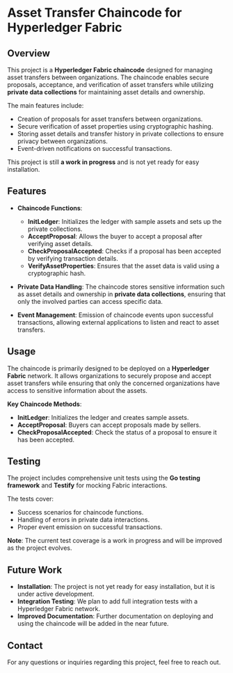 # Asset Transfer Chaincode for Hyperledger Fabric

## Overview

This project is a **Hyperledger Fabric chaincode** designed for managing asset transfers between organizations. The chaincode enables secure proposals, acceptance, and verification of asset transfers while utilizing **private data collections** for maintaining asset details and ownership.

The main features include:
- Creation of proposals for asset transfers between organizations.
- Secure verification of asset properties using cryptographic hashing.
- Storing asset details and transfer history in private collections to ensure privacy between organizations.
- Event-driven notifications on successful transactions.
  
This project is still **a work in progress** and is not yet ready for easy installation.

## Features

- **Chaincode Functions**:
    - **InitLedger**: Initializes the ledger with sample assets and sets up the private collections.
    - **AcceptProposal**: Allows the buyer to accept a proposal after verifying asset details.
    - **CheckProposalAccepted**: Checks if a proposal has been accepted by verifying transaction details.
    - **VerifyAssetProperties**: Ensures that the asset data is valid using a cryptographic hash.
  
- **Private Data Handling**: The chaincode stores sensitive information such as asset details and ownership in **private data collections**, ensuring that only the involved parties can access specific data.

- **Event Management**: Emission of chaincode events upon successful transactions, allowing external applications to listen and react to asset transfers.

## Usage

The chaincode is primarily designed to be deployed on a **Hyperledger Fabric** network. It allows organizations to securely propose and accept asset transfers while ensuring that only the concerned organizations have access to sensitive information about the assets.

**Key Chaincode Methods**:
- **InitLedger**: Initializes the ledger and creates sample assets.
- **AcceptProposal**: Buyers can accept proposals made by sellers.
- **CheckProposalAccepted**: Check the status of a proposal to ensure it has been accepted.

## Testing

The project includes comprehensive unit tests using the **Go testing framework** and **Testify** for mocking Fabric interactions.

The tests cover:
- Success scenarios for chaincode functions.
- Handling of errors in private data interactions.
- Proper event emission on successful transactions.

**Note**: The current test coverage is a work in progress and will be improved as the project evolves.

## Future Work

- **Installation**: The project is not yet ready for easy installation, but it is under active development.
- **Integration Testing**: We plan to add full integration tests with a Hyperledger Fabric network.
- **Improved Documentation**: Further documentation on deploying and using the chaincode will be added in the near future.

## Contact

For any questions or inquiries regarding this project, feel free to reach out.

